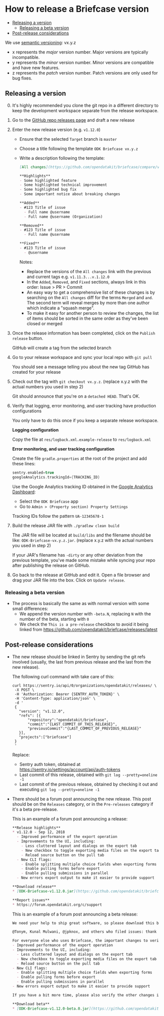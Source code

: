 # How to release a Briefcase version

* [Releasing a version](#releasing-a-version)
   * [Releasing a beta version](#releasing-a-beta-version)
* [Post-release considerations](#post-release-considerations)

We use [semantic versioning](https://semver.org/): vx.y.z
  - x represents the *major* version number. Major versions are typically incompatible.
  - y represents the *minor* version number. Minor versions are compatible and have new features.
  - z represents the *patch* version number. Patch versions are only used for bug fixes.

## Releasing a version

0. It's highly recommended you clone the git repo in a different directory to keep the development workspace separate from the release workspace.

1. Go to the [GitHub repo releases page](https://github.com/opendatakit/briefcase/releases) and draft a new release

2. Enter the new release version (e.g. `v1.12.0`)

    - Ensure that the selected `Target` branch is `master`
    - Choose a title following the template `ODK Briefcase vx.y.z`
    - Write a description following the template:
    
      ```markdown
      [All changes](https://github.com/opendatakit/briefcase/compare/v1...v2)
      
      **Highlights**
      - Some highlighted feature
      - Some highlighted technical improvement
      - Some highlighted bug fix
      - Some important notice about breaking changes
      
      **Added**
      - #123 Title of issue
        - Full name @username
        - Full name @username (Organization)
      
      **Removed**
      - #123 Title of issue
        - Full name @username
      
      **Fixed**
      - #123 Title of issue
        - @username
      ```
      
      Notes:
      - Replace the versions of the `All changes` link with the previous and current tags e.g. `v1.11.3...v.1.12.0`
      - In the `Added`, `Removed`, and `Fixed` sections, always link in this order: Issue > PR > Commit
      - An easy way to get a comprehensive list of these changes is by searching on the `All changes` diff for the terms `Merged` and ` and `. The second term will reveal merges by more than one author which indicate a "squash merge".
      - To make it easy for another person to review the changes, the list of items should be sorted in the same order as they've been closed or merged
    
3. Once the release information has been completed, click on the `Publish release` button.

    GitHub will create a tag from the selected branch
  
4. Go to your release workspace and sync your local repo with `git pull`

    You should see a message telling you about the new tag GitHub has created for your release

5. Check out the tag with `git checkout vx.y.z`. (replace x.y.z with the actual numbers you used in step 2)

    Git should announce that you're on a `detached HEAD`. That's OK.
    
6. Verify that logging, error monitoring, and user tracking have production configurations

   You only have to do this once if you keep a separate release workspace.

   **Logging configuration**
   
   Copy the file at `res/logback.xml.example-release` to `res/logback.xml`
   
   **Error monitoring, and user tracking configuration**
   
   Create the file `gradle.properties` at the root of the project and add these lines:
   
   ```groovy
   sentry.enabled=true
   googleAnalytics.trackingId={TRACKING_ID}  

   ```
   
   Use the Google Analytics tracking ID obtained in the [Google Analytics Dashboard](https://analytics.google.com):
   
   - Select the `ODK Briefcase` app
   - Go to `Admin > (Property section) Property Settings`
   
   Tracking IDs follow the pattern `UA-12345678-1`
     
  
7. Build the release JAR file with `./gradlew clean build`

    The JAR file will be located at `build/libs` and the filename should be like: `ODK-Briefcase-vx.y.z.jar`. (replace x.y.z with the actual numbers you used in step 2)
  
    If your JAR's filename has `-dirty` or any other deviation from the previous template, you've made some mistake while syncing your repo after publishing the release on GitHub.
  
8. Go back to the release at GitHub and edit it. Open a file browser and drag your JAR file into the box. Click on `Update release`.

### Releasing a beta version

- The process is basically the same as with normal version with some small differences:
  - We append the version number with `-beta.N`, replacing `N` with the number of the beta, starting with `0`
  - We check the `This is a pre-release` checkbox to avoid it being linked from https://github.com/opendatakit/briefcase/releases/latest
  
## Post-release considerations

- The new release should be linked in Sentry by sending the git refs involved (usually, the last from previous release and the last from the new release).

  The following curl command with take care of this:
  
  ```shell
  curl https://sentry.io/api/0/organizations/opendatakit/releases/ \
   -X POST \
   -H 'Authorization: Bearer {SENTRY_AUTH_TOKEN}' \
   -H 'Content-Type: application/json' \
   -d '
   {
     "version": "v1.12.0",
     "refs": [{
         "repository":"opendatakit/briefcase",
         "commit":"{LAST_COMMIT_OF_THIS_RELEASE}",
         "previousCommit":"{LAST_COMMIT_OF_PREVIOUS_RELEASE}"
     }],
     "projects":["briefcase"]
   }
   '
  ```
  
  Replace:
  
  - Sentry auth token, obtained at https://sentry.io/settings/account/api/auth-tokens
  - Last commit of this release, obtained with `git log --pretty=oneline -1`
  - Last commit of the previous release, obtained by checking it out and executing `git log --pretty=oneline -1` 

- There should be a forum post announcing the new release. This post should be on the `Releases` category, or in the `Pre-releases` category if it's a beta pre-release.

  This is an example of a forum post announcing a release:
  
  ```markdown
  **Release highlights**
  * v1.12.0 - Sep 12, 2018
    - Improved performance of the export operation
    - Improvements to the UI, including:
      - Less cluttered layout and dialogs on the export tab
      - New checkbox to toggle exporting media files on the export tab
      - Reload source button on the pull tab
    - New CLI flags:
      - Enable splitting multiple choice fields when exporting forms
      - Enable pulling forms before export
      - Enable pulling submissions in parallel
    - New errors export output to make it easier to provide support
  
  **Download release**
  * [ODK-Briefcase-v1.12.0.jar](https://github.com/opendatakit/briefcase/releases/download/v1.12.0/ODK-Briefcase-v1.12.0.jar)
  
  **Report issues**
  * https://forum.opendatakit.org/c/support
  ```

  This is an example of a forum post announcing a beta release:

  ```markdown
  We need your help to ship great software, so please download this beta, try it, and report the issues you find. The release will be delayed until all reported issues with the beta are fixed.
  
  @Tonym, Kunal Mulwani, @jpknox, and others who filed issues: thank you for your contributions! Please confirm that the beta fixes those issues. If not, please report it below.
  
  For everyone else who uses Briefcase, the important changes to verify are:
  - Improved performance of the export operation
  - Improvements to the UI, including:
    - Less cluttered layout and dialogs on the export tab
    - New checkbox to toggle exporting media files on the export tab
    - Reload source button on the pull tab
  - New CLI flags:
    - Enable splitting multiple choice fields when exporting forms
    - Enable pulling forms before export
    - Enable pulling submissions in parallel
  - New errors export output to make it easier to provide support
  
  If you have a bit more time, please also verify the other changes in the [release notes](https://github.com/opendatakit/briefcase/releases/tag/v1.12.0-beta.0). Again, this beta will be released on Wednesday unless you report issues below.
  
  **Download beta**
  * [ODK-Briefcase-v1.12.0-beta.0.jar](https://github.com/opendatakit/briefcase/releases/download/v1.12.0-beta.0/ODK-Briefcase-v1.12.0-beta.0.jar)
  ```
